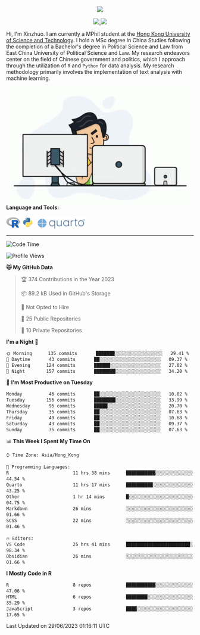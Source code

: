 <div align='center'>
<img src='https://readme-typing-svg.herokuapp.com?font=ubuntu&color=4d3900&center=true&lines=HKUST+Mphil+in+SOSC;Focus+on+China;Code+for+PoliSci'/>
</div>

<p align='center'>
 <a href='https://www.linkedin.com/in/xinzhuo-huang-5161011ba/' target='_blank'>
        <img src='https://img.shields.io/badge/linkedin%20-%230077B5.svg?&style=for-the-badge&logo=linkedin&logoColor=white'/>
    </a>
 <a href='https://twitter.com/HsinchoH' target='_blank'>
        <img src='https://img.shields.io/badge/Twitter-1DA1F2?style=for-the-badge&logo=twitter&logoColor=white'/>
    </a>
    </p>
    
Hi, I'm Xinzhuo. I am currently a MPhil student at the [Hong Kong University of Science and Technology](https://sosc.hkust.edu.hk/node/613). I hold a MSc degree in China Studies following the completion of a Bachelor's degree in Political Science and Law from East China University of Political Science and Law. My research endeavors center on the field of Chinese government and politics, which I approach through the utilization of `R` and `Python` for data analysis. My research methodology primarily involves the implementation of text analysis with machine learning.




<img align='right' src="https://github.com/xinzhuohkust/xinzhuohkust/blob/main/programmer.gif" width="590">



**Language and Tools:**  

<code><img height="36" src="https://raw.githubusercontent.com/github/explore/80688e429a7d4ef2fca1e82350fe8e3517d3494d/topics/r/r.png"></code>
<code><img height="36" src="https://raw.githubusercontent.com/github/explore/80688e429a7d4ef2fca1e82350fe8e3517d3494d/topics/python/python.png"></code>
<code><img height="32" src="https://github.com/quarto-dev/quarto-r/blob/main/man/figures/quarto.png"></code>

---
<!--START_SECTION:waka-->
![Code Time](http://img.shields.io/badge/Code%20Time-670%20hrs%2050%20mins-blue)

![Profile Views](http://img.shields.io/badge/Profile%20Views-3-blue)

**🐱 My GitHub Data** 

> 🏆 374 Contributions in the Year 2023
 > 
> 📦 89.2 kB Used in GitHub's Storage 
 > 
> 🚫 Not Opted to Hire
 > 
> 📜 25 Public Repositories 
 > 
> 🔑 10 Private Repositories  
 > 
**I'm a Night 🦉** 

```text
🌞 Morning      135 commits       ███████░░░░░░░░░░░░░░░░░░   29.41 % 
🌆 Daytime       43 commits       ██░░░░░░░░░░░░░░░░░░░░░░░   09.37 % 
🌃 Evening      124 commits       ██████░░░░░░░░░░░░░░░░░░░   27.02 % 
🌙 Night        157 commits       ████████░░░░░░░░░░░░░░░░░   34.20 % 

```
📅 **I'm Most Productive on Tuesday** 

```text
Monday          46 commits       ██░░░░░░░░░░░░░░░░░░░░░░░   10.02 % 
Tuesday        156 commits       ████████░░░░░░░░░░░░░░░░░   33.99 % 
Wednesday       95 commits       █████░░░░░░░░░░░░░░░░░░░░   20.70 % 
Thursday        35 commits       ██░░░░░░░░░░░░░░░░░░░░░░░   07.63 % 
Friday          49 commits       ██░░░░░░░░░░░░░░░░░░░░░░░   10.68 % 
Saturday        43 commits       ██░░░░░░░░░░░░░░░░░░░░░░░   09.37 % 
Sunday          35 commits       ██░░░░░░░░░░░░░░░░░░░░░░░   07.63 % 

```


📊 **This Week I Spent My Time On** 

```text
⌚︎ Time Zone: Asia/Hong_Kong

💬 Programming Languages: 
R                        11 hrs 38 mins      ███████████░░░░░░░░░░░░░░   44.54 % 
Quarto                   11 hrs 17 mins      ██████████░░░░░░░░░░░░░░░   43.25 % 
Other                    1 hr 14 mins        █░░░░░░░░░░░░░░░░░░░░░░░░   04.75 % 
Markdown                 26 mins             ░░░░░░░░░░░░░░░░░░░░░░░░░   01.66 % 
SCSS                     22 mins             ░░░░░░░░░░░░░░░░░░░░░░░░░   01.46 % 

🔥 Editors: 
VS Code                  25 hrs 41 mins      ████████████████████████░   98.34 % 
Obsidian                 26 mins             ░░░░░░░░░░░░░░░░░░░░░░░░░   01.66 % 

```

**I Mostly Code in R** 

```text
R                        8 repos             ███████████░░░░░░░░░░░░░░   47.06 % 
HTML                     6 repos             ████████░░░░░░░░░░░░░░░░░   35.29 % 
JavaScript               3 repos             ████░░░░░░░░░░░░░░░░░░░░░   17.65 % 

```



 Last Updated on 29/06/2023 01:16:11 UTC
<!--END_SECTION:waka-->
    
    
    
    
    
    
    
    
